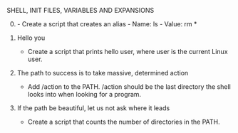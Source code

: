 SHELL, INIT FILES, VARIABLES AND EXPANSIONS

0. <o>
     - Create a script that creates an alias
         - Name: ls
         - Value: rm *

1. Hello you
     - Create a script that prints hello user, where user is the current Linux user.

2. The path to success is to take massive, determined action
     - Add /action to the PATH. /action should be the last directory the shell looks into when looking for a program.

3. If the path be beautiful, let us not ask where it leads
     - Create a script that counts the number of directories in the PATH.
 
 
